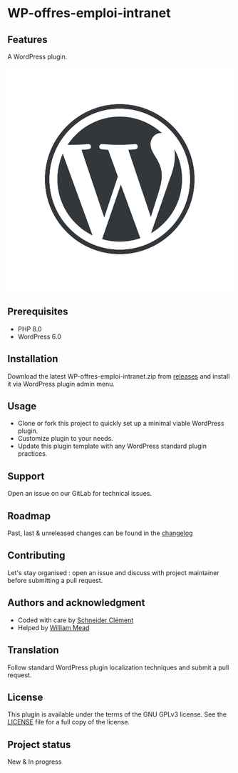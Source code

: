 # WP-offres-emploi-intranet

## Features
A WordPress plugin.

![WP-offres-emploi-intranet screenshot](screenshot.png "WP-offres-emploi-intranet screenshot")

## Prerequisites
- PHP 8.0
- WordPress 6.0

## Installation
Download the latest WP-offres-emploi-intranet.zip from [releases](https://git.manche.io/wordpress/wp-offres-emploi-intranet/-/releases) and install it via WordPress plugin admin menu.

## Usage
- Clone or fork this project to quickly set up a minimal viable WordPress plugin.
- Customize plugin to your needs.
- Update this plugin template with any WordPress standard plugin practices.

## Support
Open an issue on our GitLab for technical issues.

## Roadmap
Past, last & unreleased changes can be found in the [changelog](CHANGELOG.md)

## Contributing
Let's stay organised : open an issue and discuss with project maintainer before submitting a pull request.

## Authors and acknowledgment
- Coded with care by [Schneider Clément](https://github.com/clementtt1)
- Helped by [William Mead](https://git.manche.io/wmead)

## Translation
Follow standard WordPress plugin localization techniques and submit a pull request.

## License
This plugin is available under the terms of the GNU GPLv3 license. See the [LICENSE](LICENSE) file for a full copy of the license.

## Project status
New & In progress